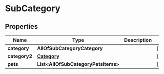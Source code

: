 # SubCategory

## Properties
Name | Type | Description | Notes
------------ | ------------- | ------------- | -------------
**category** | **AllOfSubCategoryCategory** |  |  [optional]
**category2** | [**Category**](Category.md) |  |  [optional]
**pets** | **List&lt;AllOfSubCategoryPetsItems&gt;** |  |  [optional]
